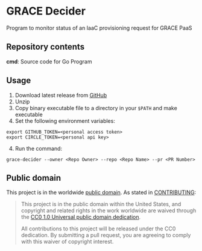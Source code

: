 # GRACE Decider

Program to monitor status of an IaaC provisioning request for GRACE PaaS

## Repository contents

**cmd**: Source code for Go Program

## Usage

1. Download latest release from [GitHub](https://github.com/GSA/grace-decider/releases)
2. Unzip
3. Copy binary executable file to a directory in your `$PATH` and make executable
4. Set the following environment variables:

```
export GITHUB_TOKEN=<personal access token>
export CIRCLE_TOKEN=<personal api key>
```

4. Run the command:

```
grace-decider --owner <Repo Owner> --repo <Repo Name> --pr <PR Number>
```

## Public domain

This project is in the worldwide [public domain](LICENSE.md). As stated in [CONTRIBUTING](CONTRIBUTING.md):

> This project is in the public domain within the United States, and copyright and related rights in the work worldwide are waived through the [CC0 1.0 Universal public domain dedication](https://creativecommons.org/publicdomain/zero/1.0/).
>
> All contributions to this project will be released under the CC0 dedication. By submitting a pull request, you are agreeing to comply with this waiver of copyright interest.
